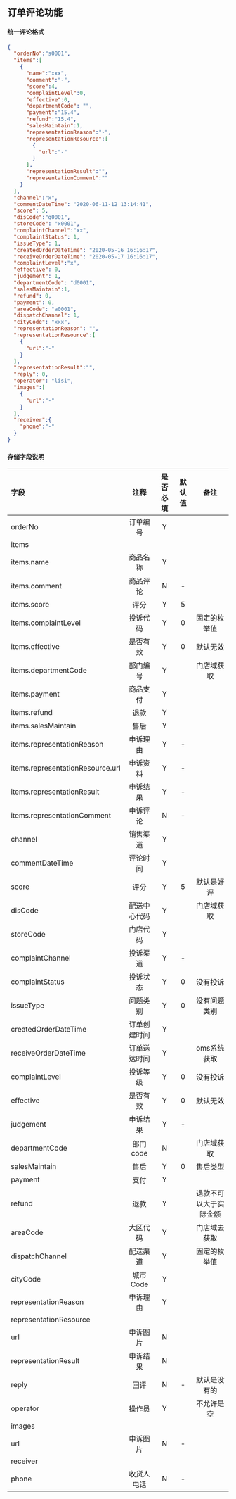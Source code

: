 ## 订单评论功能

#### 统一评论格式
```json
{
  "orderNo":"s0001",
  "items":[
    {
      "name":"xxx",
      "comment":"-",
      "score":4,
      "complaintLevel":0,
      "effective":0,
      "departmentCode": "",
      "payment":"15.4",
      "refund":"15.4",
      "salesMaintain":1,
      "representationReason":"-",
      "representationResource":[
        {
          "url":"-"
        }
      ],
      "representationResult":"",
      "representationComment":""
    }  
  ],
  "channel":"x",
  "commentDateTime": "2020-06-11-12 13:14:41",
  "score": 5,
  "disCode":"q0001",
  "storeCode": "x0001",
  "complaintChannel":"xx",
  "complaintStatus": 1,
  "issueType": 1,
  "createdOrderDateTime": "2020-05-16 16:16:17",
  "receiveOrderDateTime": "2020-05-17 16:16:17",
  "complaintLevel":"x",
  "effective": 0,
  "judgement": 1,
  "departmentCode": "d0001",
  "salesMaintain":1,
  "refund": 0,
  "payment": 0,
  "areaCode": "a0001",
  "dispatchChannel": 1,
  "cityCode": "xxx",
  "representationReason": "",
  "representationResource":[
    {
      "url":"-"
    }  
  ],
  "representationResult":"",
  "reply": 0,
  "operator": "lisi",
  "images":[
    {
      "url":"-"
    }  
  ],
  "receiver":{
    "phone":"-"
  }
}
```

#### 存储字段说明
| 字段 | 注释 | 是否必填 | 默认值| 备注 |
| :--- | :----: | :----: | :----: | :----:|
|orderNo| 订单编号| Y |||
|items |  ||||
|items.name| 商品名称| Y | | |
|items.comment|商品评论|N| - | |
|items.score|评分|Y|5| |
|items.complaintLevel|投诉代码|Y|0|固定的枚举值|
|items.effective|是否有效 | Y |0 |默认无效|
|items.departmentCode| 部门编号|Y||门店域获取|
|items.payment|商品支付|Y|||
|items.refund|退款|Y|||退款不能大于商品支付价格|
|items.salesMaintain|售后|Y|||
|items.representationReason|申诉理由|Y|-||
|items.representationResource.url|申诉资料|Y|-||
|items.representationResult|申诉结果|Y|-||
|items.representationComment|申诉评论|N|-||
|channel|销售渠道|Y|||
|commentDateTime|评论时间|Y|||
|score|评分|Y|5|默认是好评|
|disCode|配送中心代码|Y||门店域获取|
|storeCode|门店代码|Y|||
|complaintChannel|投诉渠道|Y|-||
|complaintStatus|投诉状态|Y|0|没有投诉|
|issueType|问题类别|Y|0|没有问题类别|
|createdOrderDateTime|订单创建时间|Y|||
|receiveOrderDateTime|订单送达时间|Y||oms系统获取|
|complaintLevel|投诉等级|Y|0|没有投诉|
|effective|是否有效|Y|0|默认无效|
|judgement|申诉结果|Y|-||
|departmentCode|部门code|N||门店域获取|
|salesMaintain|售后|Y|0|售后类型|
|payment|支付|Y|||
|refund|退款|Y||退款不可以大于实际金额|
|areaCode|大区代码|Y||门店域去获取|
|dispatchChannel|配送渠道|Y||固定的枚举值|
|cityCode|城市Code|Y|||
|representationReason|申诉理由|Y|||
|representationResource||||
|url|申诉图片|N|||
|representationResult|申诉结果|N|||
|reply|回评|N|-|默认是没有的|
|operator|操作员|Y||不允许是空|
|images||||
|url|申诉图片|N|-||
|receiver||||
|phone|收货人电话|N|-||








